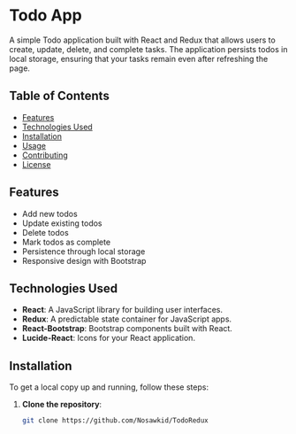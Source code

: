# Todo App

A simple Todo application built with React and Redux that allows users to create, update, delete, and complete tasks. The application persists todos in local storage, ensuring that your tasks remain even after refreshing the page.

## Table of Contents

- [Features](#features)
- [Technologies Used](#technologies-used)
- [Installation](#installation)
- [Usage](#usage)
- [Contributing](#contributing)
- [License](#license)

## Features

- Add new todos
- Update existing todos
- Delete todos
- Mark todos as complete
- Persistence through local storage
- Responsive design with Bootstrap

## Technologies Used

- **React**: A JavaScript library for building user interfaces.
- **Redux**: A predictable state container for JavaScript apps.
- **React-Bootstrap**: Bootstrap components built with React.
- **Lucide-React**: Icons for your React application.

## Installation

To get a local copy up and running, follow these steps:

1. **Clone the repository**:

   ```bash
   git clone https://github.com/Nosawkid/TodoRedux
   ```
